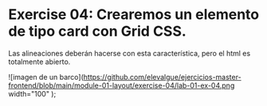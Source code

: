 # Exercise 04: Crearemos un elemento de tipo card con Grid CSS.

Las alineaciones deberán hacerse con esta característica, pero el html es totalmente abierto.

![imagen de un barco](https://github.com/elevalgue/ejercicios-master-frontend/blob/main/module-01-layout/exercise-04/lab-01-ex-04.png width="100" );
